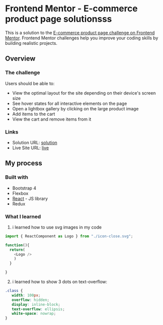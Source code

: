 # Frontend Mentor - E-commerce product page solutionsss

This is a solution to the [E-commerce product page challenge on Frontend Mentor](https://www.frontendmentor.io/challenges/ecommerce-product-page-UPsZ9MJp6). Frontend Mentor challenges help you improve your coding skills by building realistic projects.


## Overview

### The challenge

Users should be able to:

- View the optimal layout for the site depending on their device's screen size
- See hover states for all interactive elements on the page
- Open a lightbox gallery by clicking on the large product image
- Add items to the cart
- View the cart and remove items from it

### Links

- Solution URL: [solution](https://www.frontendmentor.io/solutions/ecommerceproductpage-with-reactreduxbootstrap-gO4fu6CmZ)
- Live Site URL: [live](https://ecommerce-product-page-henna.vercel.app/)

## My process

### Built with

- Bootstrap 4
- Flexbox
- [React](https://reactjs.org/) - JS library
- Redux

### What I learned

1. i learned how to use svg images in my code




```js
import { ReactComponent as Logo } from "./icon-close.svg";

function(){
  return(
    <Logo />
    )
  }

}
```

2. i learned how to show 3 dots on text-overflow:
 ```css
.class {
    width: 100px;
    overflow: hidden;
    display: inline-block;
    text-overflow: ellipsis;
    white-space: nowrap;
}
```




